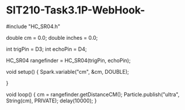 # SIT210-Task3.1P-WebHook-

#include "HC_SR04.h"

double cm = 0.0;
double inches = 0.0;

int trigPin = D3;
int echoPin = D4;

HC_SR04 rangefinder = HC_SR04(trigPin, echoPin);

void setup() 
{
    Spark.variable("cm", &cm, DOUBLE);

}

void loop() 
{
    cm = rangefinder.getDistanceCM();
    Particle.publish("ultra", String(cm), PRIVATE);
    delay(10000);
}
